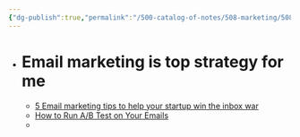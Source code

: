 ```yaml
---
{"dg-publish":true,"permalink":"/500-catalog-of-notes/508-marketing/508-3-email-marketing/email-marketing-notes/"}
---
```


- # Email marketing is top strategy for me
	- [5 Email marketing tips to help your startup win the inbox war](https://bettermarketing.pub/5-email-marketing-tips-to-help-your-startup-win-the-inbox-war-5d9f29ea5626)
	- [How to Run A/B Test on Your Emails](https://bettermarketing.pub/how-to-run-a-b-test-on-your-emails-98a78e304c39)
	- 